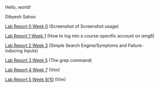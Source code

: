 Hello, world!

Dibyesh Sahoo

[Lab Report 0 Week 0](lab-report-0-week-0.md)
(Screenshot of Screenshot usage)

[Lab Report 1 Week 1](lab-report-1-week-1.md)
(How to log into a course-specific account on ieng6)

[Lab Report 2 Week 3](lab-report-2-week-3.md)
(Simple Search Engine/Symptoms and Failure-inducing Inputs)

[Lab Report 3 Week 5](lab-report-3-week-5.md)
(The grep command)

[Lab Report 4 Week 7](lab-report-4-week-7.md)
(Vim)

[Lab Report 5 Week 9/10](lab-report-5-week-910.md)
(Vim)
